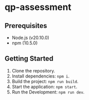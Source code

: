# qp-assessment

## Prerequisites

- Node.js (v20.10.0)
- npm (10.5.0)

## Getting Started

1. Clone the repository.
2. Install dependencies: `npm i`.
3. Build the project: `npm run build`.
4. Start the application: `npm start`.
5. Run the Development: `npm run dev`.
